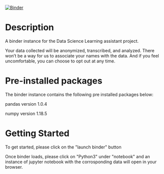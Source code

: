 [![Binder](https://mybinder.org/badge_logo.svg)](https://mybinder.org/v2/gh/zxrfire/DataScienceLearningAssistantTask/HEAD)

# Description

A binder instance for the Data Science Learning assistant project. 

Your data collected will be anonymized, transcribed, and analyzed. There won’t be a way for us to associate your names with the data. And if you feel uncomfortable, you can choose to opt out at any time.

# Pre-installed packages
The binder instance contains the following pre installed packages below:

pandas version 1.0.4

numpy version 1.18.5

# Getting Started

To get started, please click on the "launch binder" button

Once binder loads, please click on "Python3" under "notebook" and an instance of jupyter notebook with the corrosponding data will open in your browser.
